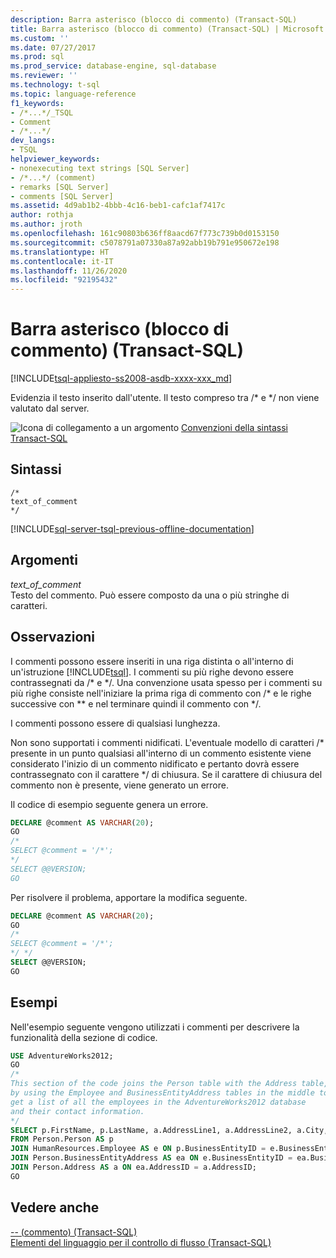 ```yaml
---
description: Barra asterisco (blocco di commento) (Transact-SQL)
title: Barra asterisco (blocco di commento) (Transact-SQL) | Microsoft Docs
ms.custom: ''
ms.date: 07/27/2017
ms.prod: sql
ms.prod_service: database-engine, sql-database
ms.reviewer: ''
ms.technology: t-sql
ms.topic: language-reference
f1_keywords:
- /*...*/_TSQL
- Comment
- /*...*/
dev_langs:
- TSQL
helpviewer_keywords:
- nonexecuting text strings [SQL Server]
- /*...*/ (comment)
- remarks [SQL Server]
- comments [SQL Server]
ms.assetid: 4d9ab1b2-4bbb-4c16-beb1-cafc1af7417c
author: rothja
ms.author: jroth
ms.openlocfilehash: 161c90803b636ff8aacd67f773c739b0d0153150
ms.sourcegitcommit: c5078791a07330a87a92abb19b791e950672e198
ms.translationtype: HT
ms.contentlocale: it-IT
ms.lasthandoff: 11/26/2020
ms.locfileid: "92195432"
---
```

# <a name="slash-star-block-comment-transact-sql"></a>Barra asterisco (blocco di commento) (Transact-SQL)
[!INCLUDE[tsql-appliesto-ss2008-asdb-xxxx-xxx_md](../../includes/tsql-appliesto-ss2008-asdb-xxxx-xxx-md.md)]


  Evidenzia il testo inserito dall'utente. Il testo compreso tra /* e \*/ non viene valutato dal server.  
  
 ![Icona di collegamento a un argomento](../../database-engine/configure-windows/media/topic-link.gif "Icona di collegamento a un argomento") [Convenzioni della sintassi Transact-SQL](../../t-sql/language-elements/transact-sql-syntax-conventions-transact-sql.md)  
  
## <a name="syntax"></a>Sintassi  
  
```syntaxsql
/*  
text_of_comment  
*/  
```  
  
[!INCLUDE[sql-server-tsql-previous-offline-documentation](../../includes/sql-server-tsql-previous-offline-documentation.md)]

## <a name="arguments"></a>Argomenti
 *text_of_comment*  
 Testo del commento. Può essere composto da una o più stringhe di caratteri.  
  
## <a name="remarks"></a>Osservazioni  
 I commenti possono essere inseriti in una riga distinta o all'interno di un'istruzione [!INCLUDE[tsql](../../includes/tsql-md.md)]. I commenti su più righe devono essere contrassegnati da /* e \*/. Una convenzione usata spesso per i commenti su più righe consiste nell'iniziare la prima riga di commento con /\* e le righe successive con \*\* e nel terminare quindi il commento con \*/.  
  
 I commenti possono essere di qualsiasi lunghezza.  
  
 Non sono supportati i commenti nidificati. L'eventuale modello di caratteri /* presente in un punto qualsiasi all'interno di un commento esistente viene considerato l'inizio di un commento nidificato e pertanto dovrà essere contrassegnato con il carattere \*/ di chiusura. Se il carattere di chiusura del commento non è presente, viene generato un errore.  
  
 Il codice di esempio seguente genera un errore.  
  
```sql  
DECLARE @comment AS VARCHAR(20);  
GO  
/*  
SELECT @comment = '/*';  
*/   
SELECT @@VERSION;  
GO   
```  
  
 Per risolvere il problema, apportare la modifica seguente.  
  
```sql  
DECLARE @comment AS VARCHAR(20);  
GO  
/*  
SELECT @comment = '/*';  
*/ */  
SELECT @@VERSION;  
GO  
```  
  
## <a name="examples"></a>Esempi  
 Nell'esempio seguente vengono utilizzati i commenti per descrivere la funzionalità della sezione di codice.  
  
```sql  
USE AdventureWorks2012;  
GO  
/*  
This section of the code joins the Person table with the Address table,   
by using the Employee and BusinessEntityAddress tables in the middle to   
get a list of all the employees in the AdventureWorks2012 database   
and their contact information.  
*/  
SELECT p.FirstName, p.LastName, a.AddressLine1, a.AddressLine2, a.City, a.PostalCode  
FROM Person.Person AS p  
JOIN HumanResources.Employee AS e ON p.BusinessEntityID = e.BusinessEntityID   
JOIN Person.BusinessEntityAddress AS ea ON e.BusinessEntityID = ea.BusinessEntityID  
JOIN Person.Address AS a ON ea.AddressID = a.AddressID;  
GO  
```  
  
## <a name="see-also"></a>Vedere anche  
 [-- &#40;commento&#41; &#40;Transact-SQL&#41;](../../t-sql/language-elements/comment-transact-sql.md)   
 [Elementi del linguaggio per il controllo di flusso &#40;Transact-SQL&#41;](~/t-sql/language-elements/control-of-flow.md)  
  
  

